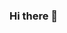### Hi there 👋

<!--
**thisisglee/thisisglee** is a ✨ _special_ ✨ repository because its `README.md` (this file) appears on your GitHub profile.

- 🔭 I’m currently working on openCanada COVID19API React App...
- 🌱 I’m currently learning Blockchain development...
- 🤔 I’m looking for a Full-time job ...
- 📫 How to reach me: gurleenmaggon@gmail.com...
- 😄 Pronouns: glee...
-->
